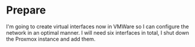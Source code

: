 # Prepare

I'm going to create virtual interfaces now in VMWare so I can configure the network in an optimal manner. I will need six interfaces in total, I shut down the Proxmox instance and add them.

